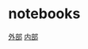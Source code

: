 # notebooks
<a href="https://bilibili.com" target="_blank">外部</a>
<a href="https://bilibili.com" target="_self">内部</a>
